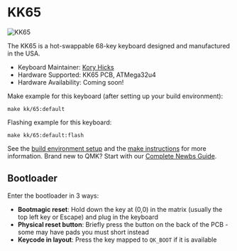 # KK65

![KK65](https://i.imgur.com/vGBCw5Qh.jpg)

The KK65 is a hot-swappable 68-key keyboard designed and manufactured in the USA.

* Keyboard Maintainer: [Kory Hicks](https://github.com/apricity-spam)
* Hardware Supported: KK65 PCB, ATMega32u4
* Hardware Availability: Coming soon!

Make example for this keyboard (after setting up your build environment):

    make kk/65:default

Flashing example for this keyboard:

    make kk/65:default:flash

See the [build environment setup](https://docs.qmk.fm/#/getting_started_build_tools) and the [make instructions](https://docs.qmk.fm/#/getting_started_make_guide) for more information. Brand new to QMK? Start with our [Complete Newbs Guide](https://docs.qmk.fm/#/newbs).

## Bootloader

Enter the bootloader in 3 ways:

* **Bootmagic reset**: Hold down the key at (0,0) in the matrix (usually the top left key or Escape) and plug in the keyboard
* **Physical reset button**: Briefly press the button on the back of the PCB - some may have pads you must short instead
* **Keycode in layout**: Press the key mapped to `QK_BOOT` if it is available
